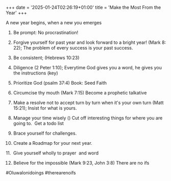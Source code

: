 +++
date = '2025-01-24T02:26:19+01:00'
title = 'Make the Most From the Year'
+++

 A new year begins, when a new you emerges 

1. Be prompt: No procrastination! 

2. Forgive yourself for past year and look forward to a bright year! (Mark 8: 22); The problem of every success is your past success. 

3. Be consistent; (Hebrews 10:23) 

4. Diligence (2 Peter 1:10); Everytime God gives you a word, he gives you the instructions (key) 

5. Prioritize God (psalm 37:4) Book: Seed Faith 

6. Circumcise thy mouth (Mark 7:15) Become a prophetic talkative 

7. Make a resolve not to accept turn by turn when it's your own turn (Matt 15:21); Insist for what is yours. 

8. Manage your time wisely () Cut off interesting things for where you are going to.  Get a todo list 

9. Brace yourself for challenges. 

10. Create a Roadmap for your next year. 

11.  Give yourself wholly to prayer  and word 

12. Believe for the impossible (Mark 9:23, John 3:8) There are no ifs 

#Oluwalonidoings #therearenoifs